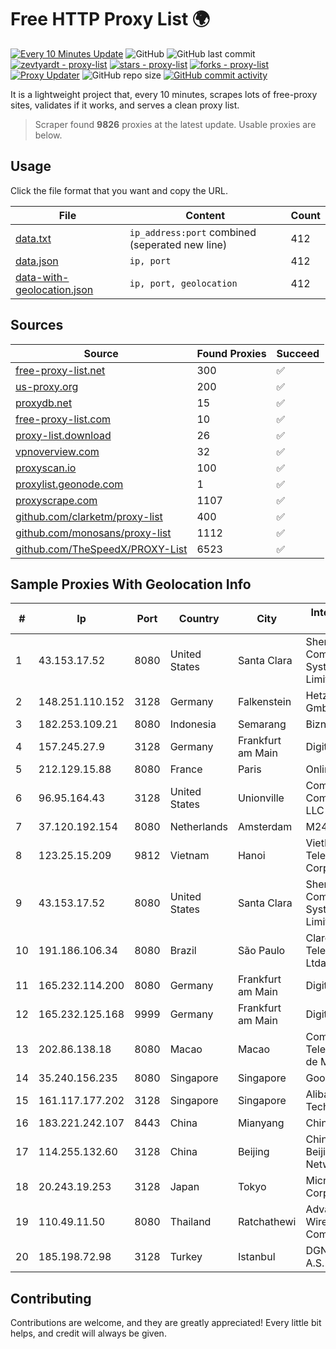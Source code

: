 
# Free HTTP Proxy List 🌍

[![Every 10 Minutes Update](https://github.com/mertguvencli/http-proxy-list/actions/workflows/main.yml/badge.svg?branch=main)](https://github.com/mertguvencli/http-proxy-list/actions/workflows/main.yml)
![GitHub](https://img.shields.io/github/license/mertguvencli/http-proxy-list)
![GitHub last commit](https://img.shields.io/github/last-commit/mertguvencli/http-proxy-list)
[![zevtyardt - proxy-list](https://img.shields.io/static/v1?label=zevtyardt&message=proxy-list&color=blue&logo=github)](https://github.com/zevtyardt/proxy-list "Go to GitHub repo")
[![stars - proxy-list](https://img.shields.io/github/stars/zevtyardt/proxy-list?style=social)](https://github.com/zevtyardt/proxy-list)
[![forks - proxy-list](https://img.shields.io/github/forks/zevtyardt/proxy-list?style=social)](https://github.com/zevtyardt/proxy-list)
[![Proxy Updater](https://github.com/zevtyardt/proxy-list/workflows/Proxy%20Updater/badge.svg)](https://github.com/zevtyardt/proxy-list/actions?query=workflow:"Proxy+Updater")
![GitHub repo size](https://img.shields.io/github/repo-size/zevtyardt/proxy-list)
[![GitHub commit activity](https://img.shields.io/github/commit-activity/m/zevtyardt/proxy-list?logo=commits)](https://github.com/zevtyardt/proxy-list/commits/main)

It is a lightweight project that, every 10 minutes, scrapes lots of free-proxy sites, validates if it works, and serves a clean proxy list.

> Scraper found **9826** proxies at the latest update. Usable proxies are below.

## Usage

Click the file format that you want and copy the URL.

|File|Content|Count|
|----|-------|-----|
|[data.txt](https://raw.githubusercontent.com/mertguvencli/http-proxy-list/main/proxy-list/data.txt)|`ip_address:port` combined (seperated new line)|412|
|[data.json](https://raw.githubusercontent.com/mertguvencli/http-proxy-list/main/proxy-list/data.json)|`ip, port`|412|
|[data-with-geolocation.json](https://raw.githubusercontent.com/mertguvencli/http-proxy-list/main/proxy-list/data-with-geolocation.json)|`ip, port, geolocation`|412|

## Sources

|Source|Found Proxies|Succeed|
|------|-------------|-------|
|[free-proxy-list.net](https://free-proxy-list.net)|300|✅|
|[us-proxy.org](https://www.us-proxy.org)|200|✅|
|[proxydb.net](http://proxydb.net)|15|✅|
|[free-proxy-list.com](https://free-proxy-list.com/?page=&port=&type%5B%5D=http&type%5B%5D=https&up_time=0&search=Search)|10|✅|
|[proxy-list.download](https://www.proxy-list.download/HTTP)|26|✅|
|[vpnoverview.com](https://vpnoverview.com/privacy/anonymous-browsing/free-proxy-servers)|32|✅|
|[proxyscan.io](https://www.proxyscan.io)|100|✅|
|[proxylist.geonode.com](https://proxylist.geonode.com/api/proxy-list?limit=300&page=1&sort_by=lastChecked&sort_type=desc&protocols=http,https)|1|✅|
|[proxyscrape.com](https://api.proxyscrape.com/v2/?request=displayproxies&protocol=http&timeout=10000&country=all&ssl=all&anonymity=all)|1107|✅|
|[github.com/clarketm/proxy-list](https://raw.githubusercontent.com/clarketm/proxy-list/master/proxy-list-raw.txt)|400|✅|
|[github.com/monosans/proxy-list](https://raw.githubusercontent.com/monosans/proxy-list/main/proxies/http.txt)|1112|✅|
|[github.com/TheSpeedX/PROXY-List](https://raw.githubusercontent.com/TheSpeedX/PROXY-List/master/http.txt)|6523|✅|


## Sample Proxies With Geolocation Info

|#|Ip|Port|Country|City|Internet Service Provider|
|-|--|----|-------|----|-------------------------|
|1|43.153.17.52|8080|United States|Santa Clara|Shenzhen Tencent Computer Systems Company Limited|
|2|148.251.110.152|3128|Germany|Falkenstein|Hetzner Online GmbH|
|3|182.253.109.21|8080|Indonesia|Semarang|Biznet Metronet|
|4|157.245.27.9|3128|Germany|Frankfurt am Main|DigitalOcean, LLC|
|5|212.129.15.88|8080|France|Paris|Online SAS|
|6|96.95.164.43|3128|United States|Unionville|Comcast Cable Communications, LLC|
|7|37.120.192.154|8080|Netherlands|Amsterdam|M247 Europe SRL|
|8|123.25.15.209|9812|Vietnam|Hanoi|VietNam Post and Telecom Corporation|
|9|43.153.17.52|8080|United States|Santa Clara|Shenzhen Tencent Computer Systems Company Limited|
|10|191.186.106.34|8080|Brazil|São Paulo|Claro NXT Telecomunicacoes Ltda|
|11|165.232.114.200|8080|Germany|Frankfurt am Main|DigitalOcean, LLC|
|12|165.232.125.168|9999|Germany|Frankfurt am Main|DigitalOcean, LLC|
|13|202.86.138.18|8080|Macao|Macao|Companhia de Telecomunicacoes de Macau|
|14|35.240.156.235|8080|Singapore|Singapore|Google LLC|
|15|161.117.177.202|3128|Singapore|Singapore|Alibaba (US) Technology Co.|
|16|183.221.242.107|8443|China|Mianyang|China Mobile|
|17|114.255.132.60|3128|China|Beijing|China Unicom Beijing Province Network|
|18|20.243.19.253|3128|Japan|Tokyo|Microsoft Corporation|
|19|110.49.11.50|8080|Thailand|Ratchathewi|Advanced Wireless Network Company Limited|
|20|185.198.72.98|3128|Turkey|Istanbul|DGN TEKNOLOJI A.S.|



## Contributing

Contributions are welcome, and they are greatly appreciated! Every
little bit helps, and credit will always be given.


